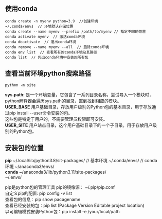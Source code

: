 ## 使用conda
```
conda create -n myenv python=3.9  //创建环境
~/.conda/envs  // 环境默认存储位置
conda create --name myenv --prefix /path/to/myenv // 指定不同的位置 
conda activate myenv  // 激活conda环境		
conda deactivate  // 退出conda环境		 
conda remove --name myenv --all  // 删除conda环境		
conda env list  // 查看所有的conda环境及其路径 
conda list  // 列出conda环境中安装的所有包 
```
## 查看当前环境python搜索路径
```
python -m site
```
**sys.path**: 是一个环境变量，它包含了一系列目录名称，尝试导入一个模块时，python解释器会遍历sys.path的目录，直到找到相应的模块。  
**USER_BASE**
用户基础目录，存放用户级别的Python包的基本目录，用于存放通过pip install --user命令安装的包。  
这些包是特定于用户的，不需要管理员权限即可安装。  
**USER_SITE**
用户站点目录，这个用户基础目录下的一个子目录，用于存放用户级别的Python包。  
## 安装包的位置
**pip**
~/.local/lib/python3.8/sit-packages/  // 基本环境
~/.conda/envs/  // conda环境
~/anaconda3/envs/  
**conda**
~/anaconda3/lib/python3.11/site-packages/  
~/.envs/  

pip是python包的管理工具
pip的镜像源： ~/.pip/pip.conf  
自定义pip的配置: pip config -v list  
查看包的信息：pip show pacagename  
查看已经安装的包：pip list  (Package Version Editable project location)  
以可编辑模式安装Python包：pip install -e /your/local/path  


















